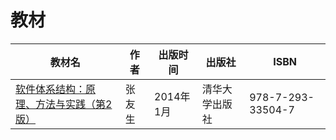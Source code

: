 # 教材

教材名|作者|出版时间|出版社|ISBN
---|---|---|---|---
[软件体系结构：原理、方法与实践（第2版）](https://book.douban.com/subject/26613463/)|张友生|2014年1月|清华大学出版社|978-7-293-33504-7
